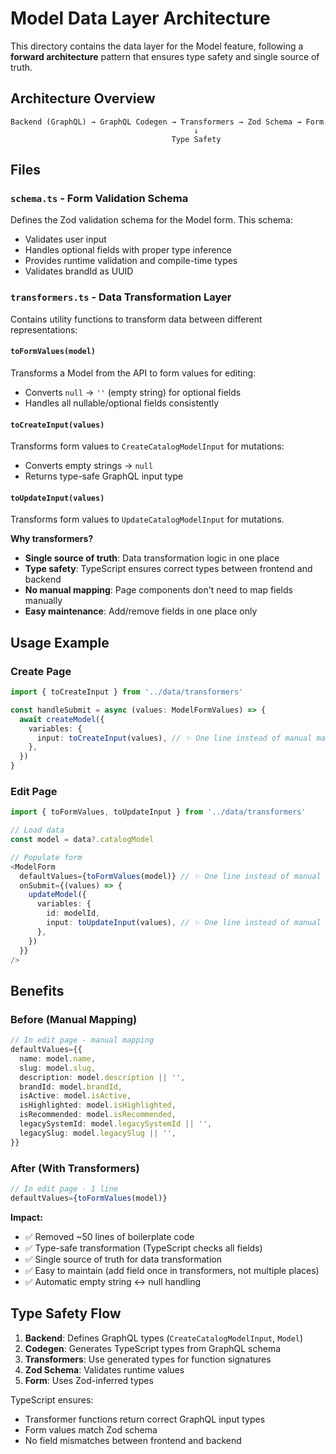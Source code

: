 # Model Data Layer Architecture

This directory contains the data layer for the Model feature, following a **forward architecture** pattern that ensures type safety and single source of truth.

## Architecture Overview

```
Backend (GraphQL) → GraphQL Codegen → Transformers → Zod Schema → Form
                                         ↓
                                    Type Safety
```

## Files

### `schema.ts` - Form Validation Schema

Defines the Zod validation schema for the Model form. This schema:

- Validates user input
- Handles optional fields with proper type inference
- Provides runtime validation and compile-time types
- Validates brandId as UUID

### `transformers.ts` - Data Transformation Layer

Contains utility functions to transform data between different representations:

#### `toFormValues(model)`
Transforms a Model from the API to form values for editing:
- Converts `null` → `''` (empty string) for optional fields
- Handles all nullable/optional fields consistently

#### `toCreateInput(values)`
Transforms form values to `CreateCatalogModelInput` for mutations:
- Converts empty strings → `null`
- Returns type-safe GraphQL input type

#### `toUpdateInput(values)`
Transforms form values to `UpdateCatalogModelInput` for mutations.

**Why transformers?**
- **Single source of truth**: Data transformation logic in one place
- **Type safety**: TypeScript ensures correct types between frontend and backend
- **No manual mapping**: Page components don't need to map fields manually
- **Easy maintenance**: Add/remove fields in one place only

## Usage Example

### Create Page

```typescript
import { toCreateInput } from '../data/transformers'

const handleSubmit = async (values: ModelFormValues) => {
  await createModel({
    variables: {
      input: toCreateInput(values), // ✨ One line instead of manual mapping
    },
  })
}
```

### Edit Page

```typescript
import { toFormValues, toUpdateInput } from '../data/transformers'

// Load data
const model = data?.catalogModel

// Populate form
<ModelForm
  defaultValues={toFormValues(model)} // ✨ One line instead of manual mapping
  onSubmit={(values) => {
    updateModel({
      variables: {
        id: modelId,
        input: toUpdateInput(values), // ✨ One line instead of manual mapping
      },
    })
  }}
/>
```

## Benefits

### Before (Manual Mapping)
```typescript
// In edit page - manual mapping
defaultValues={{
  name: model.name,
  slug: model.slug,
  description: model.description || '',
  brandId: model.brandId,
  isActive: model.isActive,
  isHighlighted: model.isHighlighted,
  isRecommended: model.isRecommended,
  legacySystemId: model.legacySystemId || '',
  legacySlug: model.legacySlug || '',
}}
```

### After (With Transformers)
```typescript
// In edit page - 1 line
defaultValues={toFormValues(model)}
```

**Impact:**
- ✅ Removed ~50 lines of boilerplate code
- ✅ Type-safe transformation (TypeScript checks all fields)
- ✅ Single source of truth for data transformation
- ✅ Easy to maintain (add field once in transformers, not multiple places)
- ✅ Automatic empty string ↔ null handling

## Type Safety Flow

1. **Backend**: Defines GraphQL types (`CreateCatalogModelInput`, `Model`)
2. **Codegen**: Generates TypeScript types from GraphQL schema
3. **Transformers**: Use generated types for function signatures
4. **Zod Schema**: Validates runtime values
5. **Form**: Uses Zod-inferred types

TypeScript ensures:
- Transformer functions return correct GraphQL input types
- Form values match Zod schema
- No field mismatches between frontend and backend
